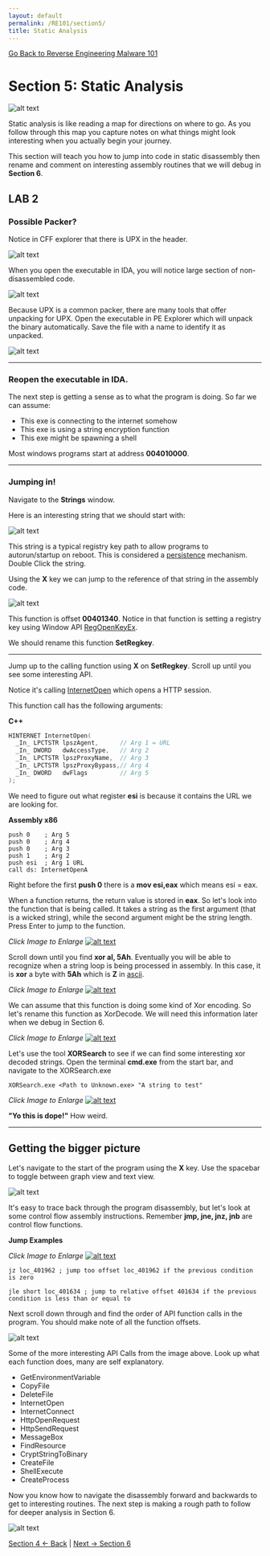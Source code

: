 ```yaml
---
layout: default
permalink: /RE101/section5/
title: Static Analysis
---
```

[Go Back to Reverse Engineering Malware 101](https://securedorg.github.io/RE101/)

# Section 5: Static Analysis #

![alt text](https://securedorg.github.io/images/cube2.gif "static cube")

Static analysis is like reading a map for directions on where to go. As you follow through this map you capture notes on what things might look interesting when you actually begin your journey.

This section will teach you how to jump into code in static disassembly then rename and comment on interesting assembly routines that we will debug in **Section 6**.


## LAB 2

### Possible Packer?
Notice in CFF explorer that there is UPX in the header.

![alt text](https://securedorg.github.io/images/triage2.png "UPX")

When you open the executable in IDA, you will notice large section of non-disassembled code.

![alt text](https://securedorg.github.io/images/triage4.png "IDA UPX")

Because UPX is a common packer, there are many tools that offer unpacking for UPX. Open the executable in PE Explorer which will unpack the binary automatically. Save the file with a name to identify it as unpacked.

![alt text](https://securedorg.github.io/images/triage5.png "Unpacking UPX")

---

### Reopen the executable in IDA.

The next step is getting a sense as to what the program is doing.
So far we can assume:
* This exe is connecting to the internet somehow
* This exe is using a string encryption function
* This exe might be spawning a shell

Most windows programs start at address **004010000**.

---

### Jumping in!

Navigate to the **Strings** window.

Here is an interesting string that we should start with:

![alt text](https://securedorg.github.io/images/static1.png "Strings window")

This string is a typical registry key path to allow programs to autorun/startup on reboot. This is considered a [persistence](https://securedorg.github.io/RE101/section2.1/#persistence) mechanism. Double Click the string.

Using the **X** key we can jump to the reference of that string in the assembly code.

![alt text](https://securedorg.github.io/images/static2.gif "Strings window")

This function is offset **00401340**. Notice in that function is setting a registry key using Window API [RegOpenKeyEx](https://msdn.microsoft.com/en-us/library/windows/desktop/ms724897%28v=vs.85%29.aspx?f=255&MSPPError=-2147217396).

We should rename this function **SetRegkey**.

---

Jump up to the calling function using **X** on **SetRegkey**. Scroll up until you see some interesting API.

Notice it's calling [InternetOpen](https://msdn.microsoft.com/en-us/library/windows/desktop/aa385096.aspx) which opens a HTTP session.

This function call has the following arguments:

**C++**

```c++
HINTERNET InternetOpen(
  _In_ LPCTSTR lpszAgent,      // Arg 1 = URL
  _In_ DWORD   dwAccessType,   // Arg 2
  _In_ LPCTSTR lpszProxyName,  // Arg 3
  _In_ LPCTSTR lpszProxyBypass,// Arg 4
  _In_ DWORD   dwFlags         // Arg 5
);
```

We need to figure out what register **esi** is because it contains the URL we are looking for.

**Assembly x86**

```assembly
push 0    ; Arg 5
push 0    ; Arg 4
push 0    ; Arg 3
push 1    ; Arg 2
push esi  ; Arg 1 URL
call ds: InternetOpenA
```

Right before the first **push 0** there is a **mov esi,eax** which means esi = eax.

When a function returns, the return value is stored in **eax**. So let's look into the function that is being called. It takes a string as the first argument (that is a wicked string), while the second argument might be the string length. Press Enter to jump to the function.

*Click Image to Enlarge*
[![alt text](https://securedorg.github.io/images/static3.png "Unknown Function")](https://securedorg.github.io/images/static3.png)
 
Scroll down until you find **xor al, 5Ah**. Eventually you will be able to recognize when a string loop is being processed in assembly. In this case, it is **xor** a byte with **5Ah** which is **Z** in [ascii](http://www.asciitable.com/).

*Click Image to Enlarge*
[![alt text](https://securedorg.github.io/images/static4.png "Xor routine")](https://securedorg.github.io/images/static4.png)

We can assume that this function is doing some kind of Xor encoding. So let's rename this function as XorDecode. We will need this information later when we debug in Section 6.

*Click Image to Enlarge*
[![alt text](https://securedorg.github.io/images/static5.png "Rename function")](https://securedorg.github.io/images/static5.png)

Let's use the tool **XORSearch** to see if we can find some interesting xor decoded strings. Open the terminal **cmd.exe** from the start bar, and navigate to the XORSearch.exe

```XORSearch.exe <Path to Unknown.exe> "A string to test"```

*Click Image to Enlarge*
[![alt text](https://securedorg.github.io/images/static6.png "xor search")](https://securedorg.github.io/images/static6.png)

**"Yo this is dope!"** How weird.

---

## Getting the bigger picture

Let's navigate to the start of the program using the **X** key. Use the spacebar to toggle between graph view and text view.

![alt text](https://securedorg.github.io/images/static7.gif "start function")

It's easy to trace back through the program disassembly, but let's look at some control flow assembly instructions. Remember **jmp, jne, jnz, jnb** are control flow functions.

**Jump Examples**

*Click Image to Enlarge*
[![alt text](https://securedorg.github.io/images/static9.gif "jz jump")](https://securedorg.github.io/images/static9.gif)

```assembly
jz loc_401962 ; jump too offset loc_401962 if the previous condition is zero
```

```assembly
jle short loc_401634 ; jump to relative offset 401634 if the previous condition is less than or equal to
```

Next scroll down through and find the order of API function calls in the program. You should make note of all the function offsets.

![alt text](https://securedorg.github.io/images/static8.gif "program scrolling")

Some of the more interesting API Calls from the image above. Look up what each function does, many are self explanatory.

* GetEnvironmentVariable
* CopyFile
* DeleteFile
* InternetOpen
* InternetConnect
* HttpOpenRequest
* HttpSendRequest
* MessageBox
* FindResource
* CryptStringToBinary
* CreateFile
* ShellExecute
* CreateProcess

Now you know how to navigate the disassembly forward and backwards to get to interesting routines. The next step is making a rough path to follow for deeper analysis in Section 6.

![alt text](https://securedorg.github.io/images/maping.jpg "handwritten")

[Section 4 <- Back](https://securedorg.github.io/RE101/section4) | [Next -> Section 6](https://securedorg.github.io/RE101/section6)
